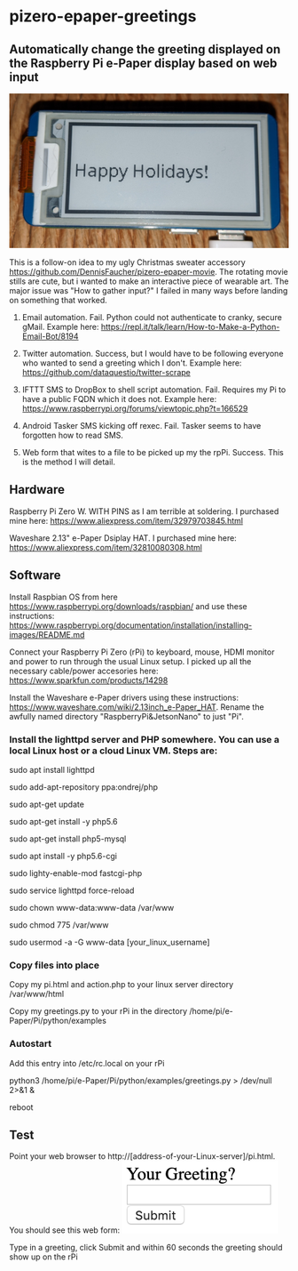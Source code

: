 # pizero-epaper-greetings
## Automatically change the greeting displayed on the Raspberry Pi e-Paper display based on web input
![Sample Image](https://github.com/DennisFaucher/pizero-epaper-greetings/blob/master/IMG_20191217_213739.jpg)

This is a follow-on idea to my ugly Christmas sweater accessory https://github.com/DennisFaucher/pizero-epaper-movie. The rotating movie stills are cute, but i wanted to make an interactive piece of wearable art. The major issue was "How to gather input?" I failed in many ways before landing on something that worked. 

 1) Email automation. Fail. Python could not authenticate to cranky, secure gMail. Example here: https://repl.it/talk/learn/How-to-Make-a-Python-Email-Bot/8194
 
 2) Twitter automation. Success, but I would have to be following everyone who wanted to send a greeting which I don't. Example here: https://github.com/dataquestio/twitter-scrape 
 
 3) IFTTT SMS to DropBox to shell script automation. Fail. Requires my Pi to have a public FQDN which it does not. Example here: https://www.raspberrypi.org/forums/viewtopic.php?t=166529
 
 4) Android Tasker SMS kicking off rexec. Fail. Tasker seems to have forgotten how to read SMS. 
 
 5) Web form that wites to a file to be picked up my the rpPi. Success. This is the method I will detail.
 
 ## Hardware
 Raspberry Pi Zero W. WITH PINS as I am terrible at soldering. I purchased mine here: https://www.aliexpress.com/item/32979703845.html

Waveshare 2.13" e-Paper Dsiplay HAT. I purchased mine here: https://www.aliexpress.com/item/32810080308.html
 
 ## Software
 Install Raspbian OS from here https://www.raspberrypi.org/downloads/raspbian/ and use these instructions: https://www.raspberrypi.org/documentation/installation/installing-images/README.md

Connect your Raspberry Pi Zero (rPi) to keyboard, mouse, HDMI monitor and power to run through the usual Linux setup. I picked up all the necessary cable/power accesories here: https://www.sparkfun.com/products/14298

Install the Waveshare e-Paper drivers using these instructions: https://www.waveshare.com/wiki/2.13inch_e-Paper_HAT. Rename the awfully named directory "RaspberryPi&JetsonNano" to just "Pi".

### Install the lighttpd server and PHP somewhere. You can use a local Linux host or a cloud Linux VM. Steps are:

sudo apt install lighttpd

sudo add-apt-repository ppa:ondrej/php

sudo apt-get update

sudo apt-get install -y php5.6

sudo apt-get install php5-mysql

sudo apt install -y php5.6-cgi

sudo lighty-enable-mod fastcgi-php

sudo service lighttpd force-reload

sudo chown www-data:www-data /var/www

sudo chmod 775 /var/www

sudo usermod -a -G www-data [your_linux_username]

### Copy files into place
Copy my pi.html and action.php to your linux server directory /var/www/html

Copy my greetings.py to your rPi in the directory /home/pi/e-Paper/Pi/python/examples
### Autostart
Add this entry into /etc/rc.local on your rPi

python3 /home/pi/e-Paper/Pi/python/examples/greetings.py  > /dev/null 2>&1 &

reboot
## Test
Point your web browser to http://[address-of-your-Linux-server]/pi.html. You should see this web form:
![Web Form](https://github.com/DennisFaucher/pizero-epaper-greetings/blob/master/Screen%20Shot%202019-12-17%20at%2010.04.27%20PM.png)

Type in a greeting, click Submit and within 60 seconds the greeting should show up on the rPi
